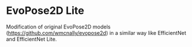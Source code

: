 # EvoPose2D Lite
Modification of original EvoPose2D models (https://github.com/wmcnally/evopose2d) in a similar way like EfficientNet and EfficientNet Lite.